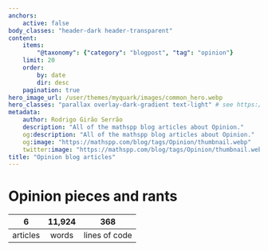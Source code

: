 ```yaml
---
anchors:
    active: false
body_classes: "header-dark header-transparent"
content:
    items:
        "@taxonomy": {"category": "blogpost", "tag": "opinion"}
    limit: 20
    order:
        by: date
        dir: desc
    pagination: true
hero_image_url: /user/themes/myquark/images/common_hero.webp
hero_classes: "parallax overlay-dark-gradient text-light" # see https://demo.getgrav.org/blog-skeleton/blog/hero-classes
metadata:
    author: Rodrigo Girão Serrão
    description: "All of the mathspp blog articles about Opinion."
    og:description: "All of the mathspp blog articles about Opinion."
    og:image: "https://mathspp.com/blog/tags/Opinion/thumbnail.webp"
    twitter:image: "https://mathspp.com/blog/tags/Opinion/thumbnail.webp"
title: "Opinion blog articles"
---
```



# Opinion pieces and rants


<table class="stats-table">
    <thead>
        <tr>
            <th style="text-align: center;">6</th>
            <th style="text-align: center;">11,924</th>
            <th style="text-align: center;">368</th>
        </tr>
    </thead>
    <tbody>
        <tr>
            <td style="text-align: center;">articles</td>
            <td style="text-align: center;">words</td>
            <td style="text-align: center;">lines of code</td>
        </tr>
    </tbody>
</table>